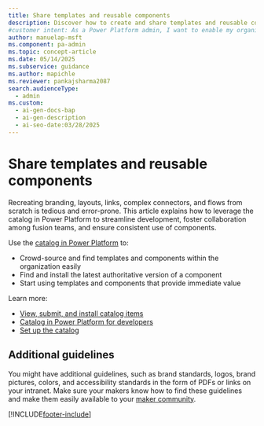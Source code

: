 ```yaml
---
title: Share templates and reusable components
description: Discover how to create and share templates and reusable components in Power Platform to streamline development and maximize organizational value.
#customer intent: As a Power Platform admin, I want to enable my organization to share templates and reusable components so that developers and makers can streamline development and reduce errors.
author: manuelap-msft
ms.component: pa-admin
ms.topic: concept-article
ms.date: 05/14/2025
ms.subservice: guidance
ms.author: mapichle
ms.reviewer: pankajsharma2087
search.audienceType:
  - admin
ms.custom:
  - ai-gen-docs-bap
  - ai-gen-description
  - ai-seo-date:03/28/2025
---
```


# Share templates and reusable components

Recreating branding, layouts, links, complex connectors, and flows from scratch is tedious and error-prone. This article explains how to leverage the catalog in Power Platform to streamline development, foster collaboration among fusion teams, and ensure consistent use of components. 

Use the [catalog in Power Platform](/power-apps/maker/data-platform/catalog-overview) to:

- Crowd-source and find templates and components within the organization easily
- Find and install the latest authoritative version of a component
- Start using templates and components that provide immediate value

Learn more:

- [View, submit, and install catalog items](/power-apps/maker/data-platform/submit-acquire-from-catalog)
- [Catalog in Power Platform for developers](/power-platform/developer/catalog/overview)
- [Set up the catalog](/power-platform/admin/administer-catalog#set-up-the-catalog)

## Additional guidelines

You might have additional guidelines, such as brand standards, logos, brand pictures, colors, and accessibility standards in the form of PDFs or links on your intranet. Make sure your makers know how to find these guidelines and make them easily available to your [maker community](wiki-community.md).

[!INCLUDE[footer-include](../../includes/footer-banner.md)]
